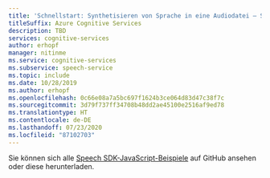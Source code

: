 ```yaml
---
title: 'Schnellstart: Synthetisieren von Sprache in eine Audiodatei – Speech-Dienst'
titleSuffix: Azure Cognitive Services
description: TBD
services: cognitive-services
author: erhopf
manager: nitinme
ms.service: cognitive-services
ms.subservice: speech-service
ms.topic: include
ms.date: 10/28/2019
ms.author: erhopf
ms.openlocfilehash: 0c66e08a7a5bc697f1624b3ce064d83d47c38f7c
ms.sourcegitcommit: 3d79f737ff34708b48dd2ae45100e2516af9ed78
ms.translationtype: HT
ms.contentlocale: de-DE
ms.lasthandoff: 07/23/2020
ms.locfileid: "87102703"
---
```

Sie können sich alle <a href="https://aka.ms/speech/github-javascript">Speech SDK-JavaScript-Beispiele</a> auf GitHub ansehen oder diese herunterladen. 